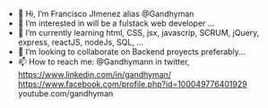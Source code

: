 - 👋 Hi, I’m  Francisco JImenez alias @Gandhyman
- 👀 I’m interested in will be a fulstack web developer ...
- 🌱 I’m currently learning html, CSS, jsx, javascrip, SCRUM, jQuery, express, reactJS, nodeJs, SQL, ...
- 💞️ I’m looking to collaborate on Backend proyects preferably...
- 📫 How to reach me:
@Gandhymann in twitter, 
https://www.linkedin.com/in/gandhyman/
https://www.facebook.com/profile.php?id=100049776401929
youtube.com/gandhyman
